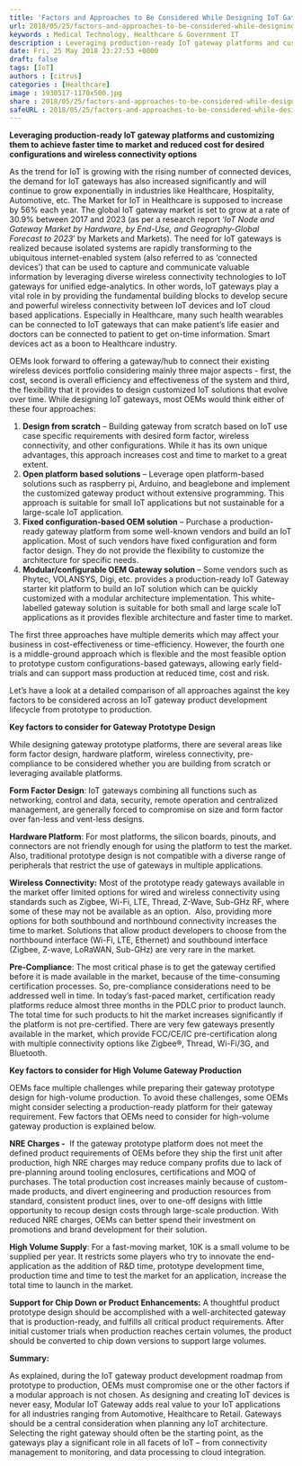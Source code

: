 ```yaml
---
title: 'Factors and Approaches to Be Considered While Designing IoT Gateways'
url: 2018/05/25/factors-and-approaches-to-be-considered-while-designing-iot-gateways/
keywords : Medical Technology, Healthcare & Government IT
description : Leveraging production-ready IoT gateway platforms and customizing them to achieve faster time to market and reduced cost for desired configurations and wireless connectivity options.
date: Fri, 25 May 2018 23:27:53 +0000
draft: false
tags: [IoT]
authors : [citrus]
categories : [Healthcare]
image : 1930517-1170x500.jpg
share : 2018/05/25/factors-and-approaches-to-be-considered-while-designing-iot-gateways/
safeURL : 2018/05/25/factors-and-approaches-to-be-considered-while-designing-iot-gateways/
---
```


**Leveraging production-ready IoT gateway platforms and customizing them to achieve faster time to market and reduced cost for desired configurations and wireless connectivity options** 

As the trend for IoT is growing with the rising number of connected devices, the demand for IoT gateways has also increased significantly and will continue to grow exponentially in industries like Healthcare, Hospitality, Automotive, etc. The Market for IoT in Healthcare is supposed to increase by 56% each year. The global IoT gateway market is set to grow at a rate of 30.9% between 2017 and 2023 (as per a research report ‘_IoT Node and Gateway Market by Hardware, by End-Use, and Geography-Global Forecast to 2023_’ by Markets and Markets). The need for IoT gateways is realized because isolated systems are rapidly transforming to the ubiquitous internet-enabled system (also referred to as ‘connected devices’) that can be used to capture and communicate valuable information by leveraging diverse wireless connectivity technologies to IoT gateways for unified edge-analytics. In other words, IoT gateways play a vital role in by providing the fundamental building blocks to develop secure and powerful wireless connectivity between IoT devices and IoT cloud based applications. Especially in Healthcare, many such health wearables can be connected to IoT gateways that can make patient’s life easier and doctors can be connected to patient to get on-time information. Smart devices act as a boon to Healthcare industry. 

OEMs look forward to offering a gateway/hub to connect their existing wireless devices portfolio considering mainly three major aspects - first, the cost, second is overall efficiency and effectiveness of the system and third, the flexibility that it provides to design customized IoT solutions that evolve over time. While designing IoT gateways, most OEMs would think either of these four approaches:

1.  **Design from scratch** – Building gateway from scratch based on IoT use case specific requirements with desired form factor, wireless connectivity, and other configurations. While it has its own unique advantages, this approach increases cost and time to market to a great extent.
2.  **Open platform based solutions** – Leverage open platform-based solutions such as raspberry pi, Arduino, and beaglebone and implement the customized gateway product without extensive programming. This approach is suitable for small IoT applications but not sustainable for a large-scale IoT application.
3.  **Fixed configuration-based OEM solution** – Purchase a production-ready gateway platform from some well-known vendors and build an IoT application. Most of such vendors have fixed configuration and form factor design. They do not provide the flexibility to customize the architecture for specific needs.
4.  **Modular/configurable OEM Gateway solution** – Some vendors such as Phytec, VOLANSYS, Digi, etc. provides a production-ready IoT Gateway starter kit platform to build an IoT solution which can be quickly customized with a modular architecture implementation. This white- labelled gateway solution is suitable for both small and large scale IoT applications as it provides flexible architecture and faster time to market.

The first three approaches have multiple demerits which may affect your business in cost-effectiveness or time-efficiency. However, the fourth one is a middle-ground approach which is flexible and the most feasible option to prototype custom configurations-based gateways, allowing early field-trials and can support mass production at reduced time, cost and risk. 

Let’s have a look at a detailed comparison of all approaches against the key factors to be considered across an IoT gateway product development lifecycle from prototype to production. 

**Key factors to consider for Gateway Prototype Design** 

While designing gateway prototype platforms, there are several areas like form factor design, hardware platform, wireless connectivity, pre-compliance to be considered whether you are building from scratch or leveraging available platforms.

 **Form Factor Design**: IoT gateways combining all functions such as networking, control and data, security, remote operation and centralized management, are generally forced to compromise on size and form factor over fan-less and vent-less designs.

  **Hardware Platform**: For most platforms, the silicon boards, pinouts, and connectors are not friendly enough for using the platform to test the market. Also, traditional prototype design is not compatible with a diverse range of peripherals that restrict the use of gateways in multiple applications. 

  **Wireless Connectivity:** Most of the prototype ready gateways available in the market offer limited options for wired and wireless connectivity using standards such as Zigbee, Wi-Fi, LTE, Thread, Z-Wave, Sub-GHz RF, where some of these may not be available as an option.  Also, providing more options for both southbound and northbound connectivity increases the time to market. Solutions that allow product developers to choose from the northbound interface (Wi-Fi, LTE, Ethernet) and southbound interface (Zigbee, Z-wave, LoRaWAN, Sub-GHz) are very rare in the market. 

  **Pre-Compliance**: The most critical phase is to get the gateway certified before it is made available in the market, because of the time-consuming certification processes. So, pre-compliance considerations need to be addressed well in time. In today’s fast-paced market, certification ready platforms reduce almost three months in the PDLC prior to product launch. The total time for such products to hit the market increases significantly if the platform is not pre-certified. There are very few gateways presently available in the market, which provide FCC/CE/IC pre-certification along with multiple connectivity options like Zigbee®, Thread, Wi-Fi/3G, and Bluetooth. 

  **Key factors to consider for High Volume Gateway Production** 

  OEMs face multiple challenges while preparing their gateway prototype design for high-volume production. To avoid these challenges, some OEMs might consider selecting a production-ready platform for their gateway requirement. Few factors that OEMs need to consider for high-volume gateway production is explained below. 

  **NRE Charges -**  If the gateway prototype platform does not meet the defined product requirements of OEMs before they ship the first unit after production, high NRE charges may reduce company profits due to lack of pre-planning around tooling enclosures, certifications and MOQ of purchases. The total production cost increases mainly because of custom-made products, and divert engineering and production resources from standard, consistent product lines, over to one-off designs with little opportunity to recoup design costs through large-scale production. With reduced NRE charges, OEMs can better spend their investment on promotions and brand development for their solution. 

  **High Volume Supply**: For a fast-moving market, 10K is a small volume to be supplied per year. It restricts some players who try to innovate the end-application as the addition of R&D time, prototype development time, production time and time to test the market for an application, increase the total time to launch in the market. 

  **Support for Chip Down or Product Enhancements:** A thoughtful product prototype design should be accomplished with a well-architected gateway that is production-ready, and fulfills all critical product requirements. After initial customer trials when production reaches certain volumes, the product should be converted to chip down versions to support large volumes. 

  **Summary:** 

  As explained, during the IoT gateway product development roadmap from prototype to production, OEMs must compromise one or the other factors if a modular approach is not chosen. As designing and creating IoT devices is never easy, Modular IoT Gateway adds real value to your IoT applications for all industries ranging from Automotive, Healthcare to Retail. Gateways should be a central consideration when planning any IoT architecture. Selecting the right gateway should often be the starting point, as the gateways play a significant role in all facets of IoT – from connectivity management to monitoring, and data processing to cloud integration.
